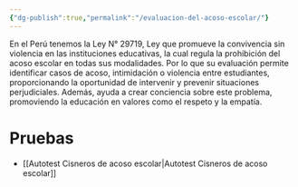 ```yaml
---
{"dg-publish":true,"permalink":"/evaluacion-del-acoso-escolar/"}
---
```


En el Perú tenemos la Ley N° 29719, Ley que promueve la convivencia sin violencia en las instituciones educativas, la cual regula la prohibición del acoso escolar en todas sus modalidades. Por lo que su evaluación permite identificar casos de acoso, intimidación o violencia entre estudiantes, proporcionando la oportunidad de intervenir y prevenir situaciones perjudiciales. Además, ayuda a crear conciencia sobre este problema, promoviendo la educación en valores como el respeto y la empatía. 
# Pruebas
- [[Autotest Cisneros de acoso escolar\|Autotest Cisneros de acoso escolar]]